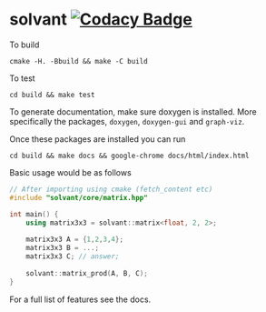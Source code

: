 # solvant [![Codacy Badge](https://api.codacy.com/project/badge/Grade/d33593faf7ee4367a5fc0909531dfb31)](https://app.codacy.com/manual/llyr-who/solvant?utm_source=github.com&utm_medium=referral&utm_content=llyr-who/solvant&utm_campaign=Badge_Grade_Dashboard)

To build

`cmake -H. -Bbuild && make -C build`

To test

`cd build && make test`

To generate documentation, make sure doxygen is installed. More specifically the packages, `doxygen`, `doxygen-gui` and
`graph-viz`.

Once these packages are installed you can run

`cd build && make docs && google-chrome docs/html/index.html`


Basic usage would be as follows

```cpp
// After importing using cmake (fetch_content etc)
#include "solvant/core/matrix.hpp"

int main() {
    using matrix3x3 = solvant::matrix<float, 2, 2>;
    
    matrix3x3 A = {1,2,3,4};
    matrix3x3 B = ...;
    matrix3x3 C; // answer;
    
    solvant::matrix_prod(A, B, C);
}

```

For a full list of features see the docs.
